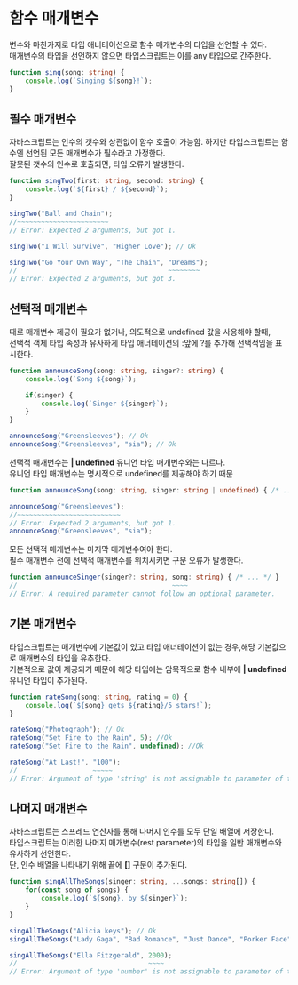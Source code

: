 # 함수 매개변수
변수와 마찬가지로 타입 애너테이션으로 함수 매개변수의 타입을 선언할 수 있다.  
매개변수의 타입을 선언하지 않으면 타입스크립트는 이를 any 타입으로 간주한다.
```typescript
function sing(song: string) {
    console.log(`Singing ${song}!`);
}
```

## 필수 매개변수
자바스크립트는 인수의 갯수와 상관없이 함수 호출이 가능함.
하지만 타입스크립트는 함수엔 선언된 모든 매개변수가 필수라고 가정한다.  
잘못된 갯수의 인수로 호출되면, 타입 오류가 발생한다.
```typescript
function singTwo(first: string, second: string) {
    console.log(`${first} / ${second}`);
}

singTwo("Ball and Chain");
//~~~~~~~~~~~~~~~~~~~~~~~
// Error: Expected 2 arguments, but got 1.

singTwo("I Will Survive", "Higher Love"); // Ok

singTwo("Go Your Own Way", "The Chain", "Dreams");
//                                      ~~~~~~~~
// Error: Expected 2 arguments, but got 3.
```

## 선택적 매개변수
때로 매개변수 제공이 필요가 없거나, 의도적으로 undefined 값을 사용해야 할때,  
선택적 객체 타입 속성과 유사하게 타입 애너테이션의 :앞에 ?를 추가해 선택적임을 표시한다.
```typescript
function announceSong(song: string, singer?: string) {
    console.log(`Song ${song}`);

    if(singer) {
        console.log(`Singer ${singer}`);
    }
}

announceSong("Greensleeves"); // Ok
announceSong("Greensleeves", "sia"); // Ok
```

선택적 매개변수는 **| undefined** 유니언 타입 매개변수와는 다르다.  
유니언 타입 매개변수는 명시적으로 undefined를 제공해야 하기 때문
```typescript
function announceSong(song: string, singer: string | undefined) { /* ... */ }

announceSong("Greensleeves");
//~~~~~~~~~~~~~~~~~~~~~~~~~~
// Error: Expected 2 arguments, but got 1.
announceSong("Greensleeves", "sia");
```

모든 선택적 매개변수는 마지막 매개변수여야 한다.  
필수 매개변수 전에 선택적 매개변수를 위치시키면 구문 오류가 발생한다.
```typescript
function announceSinger(singer?: string, song: string) { /* ... */ }
//                                       ~~~~
// Error: A required parameter cannot follow an optional parameter.
```

## 기본 매개변수
타입스크립트는 매개변수에 기본값이 있고 타입 애너테이션이 없는 경우,해당 기본값으로 매개변수의 타입을 유추한다.  
기본적으로 값이 제공되기 때문에 해당 타입에는 암묵적으로 함수 내부에 **| undefined** 유니언 타입이 추가된다.
```typescript
function rateSong(song: string, rating = 0) {
    console.log(`${song} gets ${rating}/5 stars!`);
}

rateSong("Photograph"); // Ok
rateSong("Set Fire to the Rain", 5); //Ok
rateSong("Set Fire to the Rain", undefined); //Ok

rateSong("At Last!", "100");
//                   ~~~~~
// Error: Argument of type 'string' is not assignable to parameter of type 'number'.
```

## 나머지 매개변수
자바스크립트는 스프레드 연산자를 통해 나머지 인수를 모두 단일 배열에 저장한다.  
타입스크립트는 이러한 나머지 매개변수(rest parameter)의 타입을 일반 매개변수와 유사하게 선언한다.  
단, 인수 배열을 나타내기 위해 끝에 **[]** 구문이 추가된다.

```typescript
function singAllTheSongs(singer: string, ...songs: string[]) {
    for(const song of songs) {
        console.log(`${song}, by ${singer}`);
    }
}

singAllTheSongs("Alicia keys"); // Ok 
singAllTheSongs("Lady Gaga", "Bad Romance", "Just Dance", "Porker Face"); // Ok 

singAllTheSongs("Ella Fitzgerald", 2000);
//                                 ~~~~
// Error: Argument of type 'number' is not assignable to parameter of type 'string'.
```